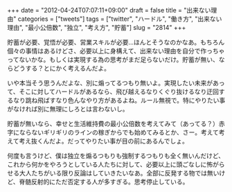 +++
date = "2012-04-24T07:07:11+09:00"
draft = false
title = "出来ない理由"
categories = ["tweets"]
tags = ["twitter", "ハードル", "働き方", "出来ない理由", "最小公倍数", "独立", "考え方", "貯蓄"]
slug = "2814"
+++

貯蓄が必要、覚悟が必要、営業スキルが必要...ほんとそうなのかなあ。もちろん個々の事情はあるけどさ、必要以上に身構えて、出来ない理由を自分で作っちゃってないかな。もしくは実現する為の思考がまだ足らないだけ。貯蓄が無い、ならどうする？とにかく考えるんだよ。

いや本当そう思うんだよな、別に煽ってるつもり無いよ。実現したい未来があって、そこに対してハードルがあるなら、飛び越えるなりくぐり抜けるなり迂回するなり跳ね飛ばすなり色んなやり方があるよね。ルール無視で。特にやりたい事がなければ別に無理にしろとは言わないし。

貯蓄が無いなら、幸せと生活維持費の最小公倍数を考えてみて（あってる？）赤字にならないギリギリのラインの稼ぎからでも始めてみるとか、さー。考えて考えて考え抜くんだよ。だってやりたい事が目の前にあるんでしょ。

何度も言うけど、僕は独立を煽るつもりも強制するつもりも全く無いんだけど、これから何かをやろうとしている人たちに対して、必要以上に頭ごなしに怖がらせる大人たちがいる限り反論はしていきたいなあ。全部に反発する物では無いけど、脊髄反射的にただ否定する人が多すぎる。思考停止している。
